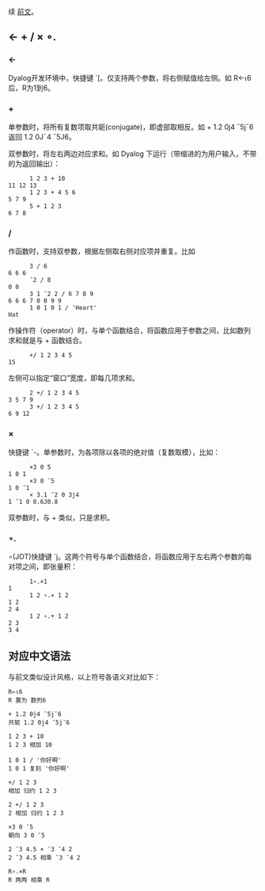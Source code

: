 续 [前文](https://zhuanlan.zhihu.com/p/431056944)。

## ← + / × ∘.

### ←

Dyalog开发环境中，快捷键 `[。仅支持两个参数，将右侧赋值给左侧。如 R←⍳6 后，R为1到6。

### +

单参数时，将所有复数项取共轭(conjugate)，即虚部取相反。如 + 1.2 0j4 ¯5j¯6 返回 1.2 0J¯4 ¯5J6。

双参数时，将左右两边对应求和。如 Dyalog 下运行（带缩进的为用户输入，不带的为返回输出）：

```
      1 2 3 + 10
11 12 13
      1 2 3 + 4 5 6
5 7 9
      5 + 1 2 3
6 7 8
```

### /

作函数时，支持双参数，根据左侧取右侧对应项并重复。比如
```
      3 / 6
6 6 6
      ¯2 / 8
0 0
      3 1 ¯2 2 / 6 7 8 9
6 6 6 7 0 0 9 9
      1 0 1 0 1 / 'Heart'
Hat
```

作操作符（operator）时，与单个函数结合，将函数应用于参数之间，比如数列求和就是与 + 函数结合。
```
      +/ 1 2 3 4 5
15
```
左侧可以指定“窗口”宽度，即每几项求和。
```
      2 +/ 1 2 3 4 5
3 5 7 9
      3 +/ 1 2 3 4 5
6 9 12
```

### ×

快捷键 `-。单参数时，为各项除以各项的绝对值（复数取模），比如：
```
      ×3 0 5
1 0 1
      ×3 0 ¯5
1 0 ¯1
      × 3.1 ¯2 0 3j4
1 ¯1 0 0.6J0.8
```

双参数时，与 + 类似，只是求积。

### ∘.

∘(JOT)快捷键 `j。这两个符号与单个函数结合，将函数应用于左右两个参数的每对项之间，即张量积：
```
      1∘.×1
1
      1 2 ∘.× 1 2
1 2
2 4
      1 2 ∘.+ 1 2
2 3
3 4
```

## 对应中文语法

与前文类似设计风格，以上符号各语义对比如下：

```
R←⍳6
R 置为 数列6

+ 1.2 0j4 ¯5j¯6
共轭 1.2 0j4 ¯5j¯6

1 2 3 + 10
1 2 3 相加 10

1 0 1 / '你好啊'
1 0 1 复刻 '你好啊'

+/ 1 2 3
相加 归约 1 2 3

2 +/ 1 2 3
2 相加 归约 1 2 3

×3 0 ¯5
朝向 3 0 ¯5

2 ¯3 4.5 × ¯3 ¯4 2
2 ¯3 4.5 相乘 ¯3 ¯4 2

R∘.×R
R 两两 相乘 R
```
